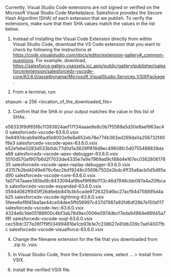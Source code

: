 Currently, Visual Studio Code extensions are not signed or verified on the
Microsoft Visual Studio Code Marketplace. Salesforce provides the Secure Hash
Algorithm (SHA) of each extension that we publish. To verify the extensions,
make sure that their SHA values match the values in the list below.

1. Instead of installing the Visual Code Extension directly from within Visual
   Studio Code, download the VS Code extension that you want to check by
   following the instructions at
   https://code.visualstudio.com/docs/editor/extension-gallery#_common-questions.
   For example, download,
   https://salesforce.gallery.vsassets.io/_apis/public/gallery/publisher/salesforce/extension/salesforcedx-vscode-core/63.6.0/assetbyname/Microsoft.VisualStudio.Services.VSIXPackage.

2. From a terminal, run:

shasum -a 256 <location_of_the_downloaded_file>

3. Confirm that the SHA in your output matches the value in this list of SHAs.

e56333f9df65f6c11393824aef17f34aaae8e8c0b7f5589a5d30e8aef963ac40  salesforcedx-vscode-63.6.0.vsix
0e8497dcab9a06ad5b8002e9e8a652eb78e774b383ed269da0a256732f49f9a3  salesforcedx-vscode-apex-63.6.0.vsix
b52e1ebe0283d533b0dc77d0d1a3829ff816d9ec49608fc5d0755488839daa88  salesforcedx-vscode-apex-debugger-63.6.0.vsix
5510d570af907b6d2f7033de4335e7e9e7969ad9cf88d4e167ec036280617635  salesforcedx-vscode-apex-replay-debugger-63.6.0.vsix
43157b2bd4049e676c6ec2bd19248c0569b7502e2bdc4ff35a6acb0d5d95ad90  salesforcedx-vscode-core-63.6.0.vsix
1a07147aaee385bd9c8433094af8bef9f69b1113c46d7946cbb097a4a20fbcab  salesforcedx-vscode-expanded-63.6.0.vsix
0594d082ff945ff26d6ebb841b3b5cade9726325d6bc27acf94d758895d4ab25  salesforcedx-vscode-lightning-63.6.0.vsix
5feee6ef8f45ba1ae44ce04dee5ffd56997c437d7987a92fd6df28b7e150d117  salesforcedx-vscode-lwc-63.6.0.vsix
4324e6c1de05188600c4bf3ab78d9ac0506e0974dbcf7eda94964e66945a7f8f  salesforcedx-vscode-soql-63.6.0.vsix
cec59dc377e26f7f9f034994816e1cb93b1e7c238627e81db339c7ad14007fbc  salesforcedx-vscode-visualforce-63.6.0.vsix


4. Change the filename extension for the file that you downloaded from .zip to
.vsix.

5. In Visual Studio Code, from the Extensions view, select ... > Install from
VSIX.

6. Install the verified VSIX file.

